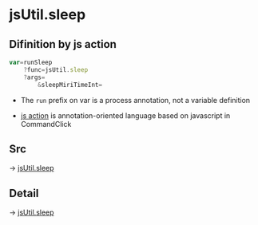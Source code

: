 # jsUtil.sleep

## Difinition by js action

```js.js
var=runSleep
	?func=jsUtil.sleep
	?args=
		&sleepMiriTimeInt=
```

- The `run` prefix on var is a process annotation, not a variable definition

- [js action](#) is annotation-oriented language based on javascript in CommandClick

## Src

-> [jsUtil.sleep](https://github.com/puutaro/CommandClick/blob/master/app/src/main/java/com/puutaro/commandclick/fragment_lib/terminal_fragment/js_interface/JsUtil.kt#L17)

## Detail

-> [jsUtil.sleep](https://github.com/puutaro/CommandClick/blob/master/md/developer/js_interface/details/JsUtil/sleep.md)
